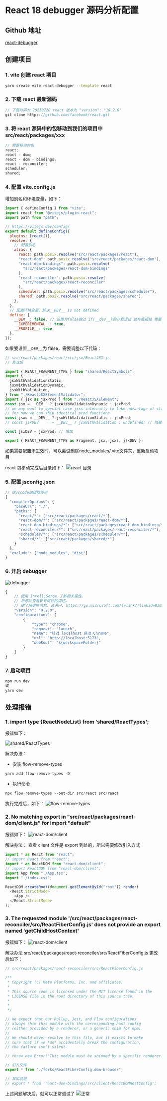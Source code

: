 # React 18 debugger 源码分析配置

## Github 地址

[react-debugger](https://github.com/dapandocs/react-debugger)

## 创建项目

### 1. vite 创建 react 项目

```bash
yarn create vite react-debugger --template react
```

### 2. 下载 react 最新源码

```js
// 下载时间为 20230720 react 版本为 "version": "18.2.0"
git clone https://github.com/facebook/react.git
```

### 3. 将 react 源码中的包移动到我们的项目中 src/react/packages/xxx

```js
// 需要移动的包
react;
react - dom;
react - dom - bindings;
react - reconciler;
scheduler;
shared;
```

### 4. 配置 vite.config.js

增加别名和环境变量，如下：

```js
import { defineConfig } from "vite";
import react from "@vitejs/plugin-react";
import path from "path";

// https://vitejs.dev/config/
export default defineConfig({
  plugins: [react()],
  resolve: {
    // 配置别名
    alias: {
      react: path.posix.resolve("src/react/packages/react"),
      "react-dom": path.posix.resolve("src/react/packages/react-dom"),
      "react-dom-bindings": path.posix.resolve(
        "src/react/packages/react-dom-bindings"
      ),
      "react-reconciler": path.posix.resolve(
        "src/react/packages/react-reconciler"
      ),
      scheduler: path.posix.resolve("src/react/packages/scheduler"),
      shared: path.posix.resolve("src/react/packages/shared"),
    },
  },
  // 配置环境变量，解决__DEV__ is not defined
  define: {
    __DEV__: false, // 设置为false跳过 if(__dev__)的开发逻辑 这样会报错 需要修改jsx_dev的引入
    __EXPERIMENTAL__: true,
    __PROFILE__: true,
  },
});
```

如果要设置`__DEV__`为 false，需要调整以下代码：

```js
// src/react/packages/react/src/jsx/ReactJSX.js
// 修改后

import { REACT_FRAGMENT_TYPE } from "shared/ReactSymbols";
import {
  jsxWithValidationStatic,
  jsxWithValidationDynamic,
  jsxWithValidation,
} from "./ReactJSXElementValidator";
import { jsx as jsxProd } from "./ReactJSXElement";
const jsx = __DEV__ ? jsxWithValidationDynamic : jsxProd;
// we may want to special case jsxs internally to take advantage of static children.
// for now we can ship identical prod functions
const jsxs = __DEV__ ? jsxWithValidationStatic : jsxProd;
// const jsxDEV      = __DEV__ ? jsxWithValidation : undefined; // 隐藏

const jsxDEV = jsxProd; // 增加

export { REACT_FRAGMENT_TYPE as Fragment, jsx, jsxs, jsxDEV };
```

如果需要配置未生效时，可以尝试删除node_modules/.vite文件夹，重新启动项目

react 包移动完成后目录如下：
![react 目录](/images/react/1.png)

### 5. 配置 jsconfig.json

```js
// 给vscode编辑器使用
{
  "compilerOptions": {
    "baseUrl": "./",
    "paths": {
      "react/*": ["src/react/packages/react/*"],
      "react-dom/*": ["src/react/packages/react-dom/*"],
      "react-dom-bindings/*": ["src/react/packages/react-dom-bindings/*"],
      "react-reconciler/*": ["src/react/packages/react-reconciler/*"],
      "scheduler/*": ["src/react/packages/scheduler/*"],
      "shared/*": ["src/react/packages/shared/*"]
    }
  },
  "exclude": ["node_modules", "dist"]
}
```

### 6. 开启 debugger

![debugger](/images/react/7.png)

```js
{
    // 使用 IntelliSense 了解相关属性。
    // 悬停以查看现有属性的描述。
    // 欲了解更多信息，请访问: https://go.microsoft.com/fwlink/?linkid=830387
    "version": "0.2.0",
    "configurations": [
        {
            "type": "chrome",
            "request": "launch",
            "name": "针对 localhost 启动 Chrome",
            "url": "http://localhost:5173",
            "webRoot": "${workspaceFolder}"
        }
    ]
}
```

### 7. 启动项目

```js
npm run dev
或
yarn dev
```

## 处理报错

### 1. import type {ReactNodeList} from 'shared/ReactTypes';

报错如下：

![shared/ReactTypes](/images/react/2.png)

解决办法：

- 安装 flow-remove-types

```js
yarn add flow-remove-types -D
```

- 执行命令

```js
npx flow-remove-types --out-dir src/react src/react
```

执行完成后，如下：
![flow-remove-types](/images/react/3.png)

### 2. No matching export in "src/react/packages/react-dom/client.js" for import "default"

报错如下：
![react-dom/client](/images/react/4.png)

解决办法：
查看 client 文件是 export 到处的，所以需要修改引入方式

```js
import * as React from "react";
// import React from "react";
import * as ReactDOM from "react-dom/client";
// import ReactDOM from "react-dom/client";
import App from "./App.tsx";
import "./index.css";

ReactDOM.createRoot(document.getElementById("root")).render(
  <React.StrictMode>
    <App />
  </React.StrictMode>
);
```

### 3. The requested module '/src/react/packages/react-reconciler/src/ReactFiberConfig.js' does not provide an export named 'getChildHostContext'

报错如下：
![react-dom/client](/images/react/5.png)

解决办法
src/react/packages/react-reconciler/src/ReactFiberConfig.js 更改后如下：

```js
// src/react/packages/react-reconciler/src/ReactFiberConfig.js

/**
 * Copyright (c) Meta Platforms, Inc. and affiliates.
 *
 * This source code is licensed under the MIT license found in the
 * LICENSE file in the root directory of this source tree.
 *
 *
 */

// We expect that our Rollup, Jest, and Flow configurations
// always shim this module with the corresponding host config
// (either provided by a renderer, or a generic shim for npm).
//
// We should never resolve to this file, but it exists to make
// sure that if we *do* accidentally break the configuration,
// the failure isn't silent.

// throw new Error('This module must be shimmed by a specific renderer.');

// 引入文件
export * from "./forks/ReactFiberConfig.dom-browser";

// 其实就是
// export * from 'react-dom-bindings/src/client/ReactDOMHostConfig';
```

上述问题解决后，就可以正常调试了
![正常](/images/react/6.png)
